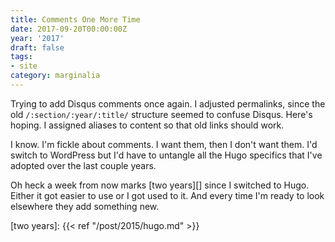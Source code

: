 ```yaml
---
title: Comments One More Time
date: 2017-09-20T00:00:00Z
year: '2017'
draft: false
tags:
- site
category: marginalia
---
```

Trying to add Disqus comments once again. I adjusted permalinks, since the old `/:section/:year/:title/`
structure seemed to confuse Disqus. Here's hoping. I assigned aliases to content so that old links should
work.
<!--more-->

I know. I'm fickle about comments. I want them, then I don't want them. I'd switch to WordPress but I'd have
to untangle all the Hugo specifics that I've adopted over the last couple years.

Oh heck a week from now marks [two years][] since I switched to Hugo. Either it got easier to use or I got
used to it. And every time I'm ready to look elsewhere they add something new.

[two years]: {{< ref "/post/2015/hugo.md" >}}
